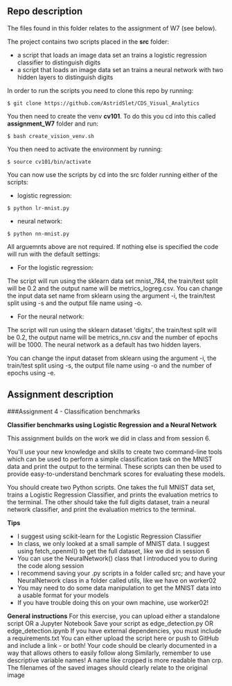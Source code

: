 ## Repo description 

The files found in this folder relates to the assignment of W7 (see below). 

The project contains two scripts placed in the __src__ folder:
* a script that loads an image data set an trains a logistic regression classifier to distinguish digits
* a script that loads an image data set an trains a neural network with two hidden layers to distinguish digits


In order to run the scripts you need to clone this repo by running: 

`$ git clone https://github.com/AstridSlet/CDS_Visual_Analytics`

You then need to create the venv __cv101__. To do this you cd into this called __assignment_W7__ folder and run:

`$ bash create_vision_venv.sh`

You then need to activate the environment by running: 

`$ source cv101/bin/activate`

You can now use the scripts by cd into the src folder running either of the scripts: 

* logistic regression: 

`$ python lr-mnist.py`

* neural network: 

`$ python nn-mnist.py`

All arguemnts above are not required. If nothing else is specified the code will run with the default settings:

* For the logistic regression: 

The script will run using the sklearn data set mnist_784, the train/test split will be 0.2 and the output name will be metrics_logreg.csv. 
You can change the input data set name from sklearn using the argument -i, the train/test split using -s and the output file name using -o. 

* For the neural network: 

The script will run using the sklearn dataset 'digits',  the train/test split will be 0.2, the output name will be metrics_nn.csv and the number of epochs will be 1000. The neural network as a default has two hidden layers.

You can change the input dataset from sklearn using the argument -i, the train/test split using -s, the output file name using -o and the number of epochs using -e. 




## Assignment description 

###Assignment 4 - Classification benchmarks

__Classifier benchmarks using Logistic Regression and a Neural Network__

This assignment builds on the work we did in class and from session 6.

You'll use your new knowledge and skills to create two command-line tools which can be used to perform a simple classification task on the MNIST data and print the output to the terminal. These scripts can then be used to provide easy-to-understand benchmark scores for evaluating these models.


You should create two Python scripts. One takes the full MNIST data set, trains a Logistic Regression Classifier, and prints the evaluation metrics to the terminal. The other should take the full digits dataset, train a neural network classifier, and print the evaluation metrics to the terminal.


__Tips__
* I suggest using scikit-learn for the Logistic Regression Classifier
* In class, we only looked at a small sample of MNIST data. I suggest using fetch_openml() to get the full dataset, like we did in session 6
* You can use the NeuralNetwork() class that I introduced you to during the code along session
* I recommend saving your .py scripts in a folder called src﻿; and have your NeuralNetwork class in a folder called utils, like we have on worker02
* You may need to do some data manipulation to get the MNIST data into a usable format for your models
* If you have trouble doing this on your own machine, use worker02!

__General instructions__
For this exercise, you can upload either a standalone script OR a Jupyter Notebook
Save your script as edge_detection.py OR edge_detection.ipynb
If you have external dependencies, you must include a requirements.txt
You can either upload the script here or push to GitHub and include a link - or both!
Your code should be clearly documented in a way that allows others to easily follow along
Similarly, remember to use descriptive variable names! A name like cropped is more readable than crp. The filenames of the saved images should clearly relate to the original image
